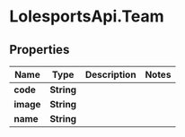# LolesportsApi.Team

## Properties
Name | Type | Description | Notes
------------ | ------------- | ------------- | -------------
**code** | **String** |  | 
**image** | **String** |  | 
**name** | **String** |  | 
